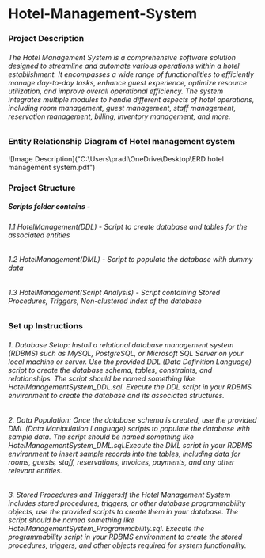 # Hotel-Management-System
### Project Description
###### The Hotel Management System is a comprehensive software solution designed to streamline and automate various operations within a hotel establishment. It encompasses a wide range of functionalities to efficiently manage day-to-day tasks, enhance guest experience, optimize resource utilization, and improve overall operational efficiency. The system integrates multiple modules to handle different aspects of hotel operations, including room management, guest management, staff management, reservation management, billing, inventory management, and more.

### Entity Relationship Diagram of Hotel management system
![Image Description]("C:\Users\pradi\OneDrive\Desktop\ERD hotel management system.pdf")
### Project Structure
##### Scripts folder contains -
###### 1.1 HotelManagement(DDL) - Script to create database and tables for the associated entities
###### 1.2 HotelManagement(DML) - Script to populate the database with dummy data
###### 1.3 HotelManagement(Script Analysis) - Script containing Stored Procedures, Triggers, Non-clustered Index of the database


### Set up Instructions

###### 1. Database Setup: Install a relational database management system (RDBMS) such as MySQL, PostgreSQL, or Microsoft SQL Server on your local machine or server. Use the provided DDL (Data Definition Language) script to create the database schema, tables, constraints, and relationships. The script should be named something like HotelManagementSystem_DDL.sql. Execute the DDL script in your RDBMS environment to create the database and its associated structures.


###### 2. Data Population: Once the database schema is created, use the provided DML (Data Manipulation Language) scripts to populate the database with sample data. The script should be named something like HotelManagementSystem_DML.sql.Execute the DML script in your RDBMS environment to insert sample records into the tables, including data for rooms, guests, staff, reservations, invoices, payments, and any other relevant entities.
###### 3. Stored Procedures and Triggers:If the Hotel Management System includes stored procedures, triggers, or other database programmability objects, use the provided scripts to create them in your database. The script should be named something like HotelManagementSystem_Programmability.sql. Execute the programmability script in your RDBMS environment to create the stored procedures, triggers, and other objects required for system functionality.
